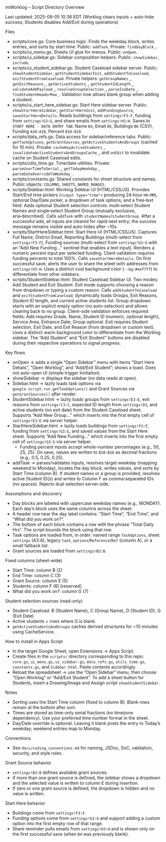 miWorklog – Script Directory Overview

Last updated: 2025-09-05 10:36 EDT (Worklog clears inputs + auto-hide success; Students disables Add/Exit during operations)

Files
- scripts/core.gs: Core business logic. Finds the weekday block, writes entries, and sorts by start time. Public: `addTask`. Private: `findDayBlock_`.
- scripts/ui_menu.gs: Sheets UI glue for menus. Public: `onOpen`.
- scripts/ui_sidebar.gs: Sidebar composition helpers. Public: `showSidebar`, `include`.
- scripts/ui_student_sidebar.gs: Student Caseload sidebar server. Public: `showStudentSidebar`, `getStudentSidebarInit`, `addStudentToCaseload`, `exitStudentFromCaseload`. Private helpers: `getGroupNames_`, `getExitReasons_`, `getActiveStudents_`, `getStudentIdLength_`, `validateAddPayload_`, `resolveGroupSelection_`, `parseIsoDate_`, `findStudentHeaderRow_`. Validation now allows blank group when adding a student.
- scripts/ui_start_here_sidebar.gs: Start Here sidebar server. Public: `showStartHereSidebar`, `getStartHereInit`, `addFundingSource`, `saveStartHereDetails`. Reads buildings from `settings!F3:F`, funding from `settings!G3:G`, and share emails from `settings!H3:H`. Saves to `START HERE - DATA ENTRY TAB`: Name `B4`, Email `B5`, Buildings `B6` (CSV), Funding `A10:A18`, Percent `B10:B18`.
- scripts/data_refs.gs: Data access for sidebar/reference tabs. Public: `getTaskOptions`, `getGrantSources`, `getActiveStudentsAndGroups` (cached for 10 min). Private: `cacheKeyActiveStudents_`, `invalidateActiveStudentsAndGroupsCache_`, and `onEdit` to invalidate cache on Student Caseload edits.
- scripts/utils_time.gs: Time/date utilities. Private: `parseUserTimeToSerial_`, `getTodayWeekday_`, `parseDateOverrideToWeekday_`.
- scripts/constants.gs: Shared constants for sheet structure and names. Public objects: `COLUMNS`, `SHEETS`, `NAMED_RANGES`.
- scripts/Sidebar.html: Worklog Sidebar UI (HTML/CSS/JS). Provides Start/End time pickers (`<input type="time">` producing 24‑hour `HH:MM`), optional Day/Date picker, a dropdown of task options, and a free‑text field. Adds optional Student selection controls: multi‑select Student Names and single‑select Student Group (mutually exclusive, aria‑described). Calls `addTask` with `studentNames`/`studentGroup`. After a successful add, all inputs are cleared for rapid next entry; the success message remains visible and auto-hides after ~10s.
- scripts/StartHereSidebar.html: Start Here UI (HTML/CSS/JS). Captures Full Name, District Email, Reporting Buildings (multi-select from `settings!F3:F`), Funding sources (multi-select from `settings!G3:G` with an “Add New Funding…” sentinel that enables a text input). Renders a numeric percent input per selected funding. Client validation requires funding percents to total 100%. Calls `saveStartHereDetails`. On first successful save, alerts the user to share the sheet with addresses from `settings!H3:H`. Uses a distinct cool background color (`--bg:#eef7ff`) to differentiate from other sidebars.
- scripts/StudentSidebar.html: Student Caseload Sidebar UI. Two modes: Add Student and Exit Student. Exit mode supports choosing a reason from dropdown or typing a custom reason. Calls `addStudentToCaseload` and `exitStudentFromCaseload`; dynamically loads Groups, Exit Reasons, Student ID length, and current active students list. Group dropdown starts with an explicit empty option (no auto-selection) and allows clearing back to no group. Client-side validation enforces required fields: Add requires Grade, Name, Student ID (numeric, optional length), Service Area, Entrance Date; Group optional. Exit requires Student selection, Exit Date, and Exit Reason (from dropdown or custom text). Uses a distinct warm background color to differentiate from the Worklog sidebar. The “Add Student” and “Exit Student” buttons are disabled during their respective operations to signal progress.

Key flows
- onOpen → adds a single “Open Sidebar” menu with items “Start Here Details”, “Open Worklog”, and “Add/Exit Student”; shows a toast. Does not auto-open UI (simple trigger limitation).
- showSidebar → displays the sidebar (no data reads at open).
- Sidebar.html → lazily loads task options via `google.script.run.getTaskOptions()` and Grant Sources via `getGrantSources()` after render.
- StudentSidebar.html → lazily loads groups from `settings!E3:E`, exit reasons from `settings!C3:C`, expected ID length from `settings!D3`, and active students (no exit date) from the Student Caseload sheet. Supports “Add New Group…” which inserts into the first empty cell of `settings!E3:E` via server helper.
- StartHereSidebar.html → lazily loads buildings from `settings!F3:F`, funding from `settings!G3:G`, and saved values from the Start Here sheet. Supports “Add New Funding…” which inserts into the first empty cell of `settings!G3:G` via server helper.
  - Funding percent inputs accept whole-number percentages (e.g., 50, 25, 25). On save, values are written to `B10:B18` as decimal fractions (e.g., 0.5, 0.25, 0.25).
- addTask → parses/validates inputs, resolves target weekday (mapping weekend to Monday), locates the day block, writes values, and sorts by Start Time (column B). If student names or a group is provided, resolves active Student ID(s) and writes to Column F as comma‑separated IDs (no spaces). Rejects dual selection server‑side.

Assumptions and discovery
- Day blocks are labeled with uppercase weekday names (e.g., MONDAY). Each day’s block uses the same columns across the sheet.
- A header row near the day label contains: “Start Time”, “End Time”, and “What did you work on?”.
- The bottom of each block contains a row with the phrase “Total Daily Hrs”. The script bounds the block using that row.
- Task options are loaded from, in order: named range `TaskOptions`, sheet `settings` (A3:A), legacy `task_options`/`Reference`/`Ref` (column A), or a small fallback list.
- Grant sources are loaded from `settings!B3:B`.

Fixed columns (sheet-wide)
- Start Time: column B (2)
- End Time: column C (3)
- Grant Source: column E (5)
- Students: column F (6) [reserved]
- What did you work on?: column G (7)

Student selection sources (read-only)
- Student Caseload: B (Student Name), C (Group Name), D (Student ID), G (Exit Date)
- Active students = rows where G is blank.
- `getActiveStudentsAndGroups` caches derived structures for ~10 minutes using CacheService.

How to install in Apps Script
- In the target Google Sheet, open Extensions → Apps Script.
- Create files in the `scripts/` directory corresponding to this repo: `core.gs`, `ui_menu.gs`, `ui_sidebar.gs`, `data_refs.gs`, `utils_time.gs`, `constants.gs`, and `Sidebar.html`. Paste contents accordingly.
- Reload the spreadsheet → use the “Open Sidebar” menu, then choose “Open Worklog” or “Add/Exit Student”. To add a sheet button for Students, insert a Drawing/Image and Assign script `showStudentSidebar`.

Notes
- Sorting uses the Start Time column (fixed to column B). Blank rows remain at the bottom after sort.
- Times are stored as time-only serial fractions (no timezone dependency). Use your preferred time number format in the sheet.
- Day/Date override is optional. Leaving it blank posts the entry to Today’s weekday; weekend entries map to Monday.

Conventions
- See `docs/coding_conventions.md` for naming, JSDoc, SoC, validation, security, and style rules.

Grant Source behavior
- `settings!B3:B` defines available grant sources.
- If more than one grant source is defined, the sidebar shows a dropdown and the selected value is written to column E during insertion.
- If zero or one grant source is defined, the dropdown is hidden and no value is written.

Start Here behavior
- Buildings come from `settings!F3:F`.
- Funding options come from `settings!G3:G` and support adding a custom option into the first empty row of that range.
- Share reminder pulls emails from `settings!H3:H` and is shown only on the first successful save (when `B4` was previously blank).
